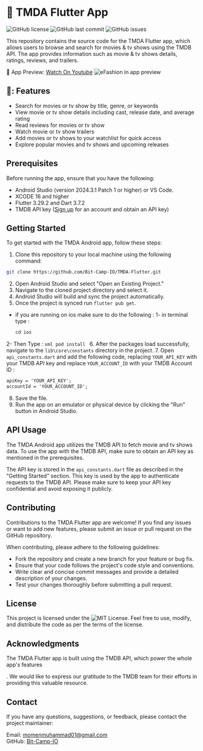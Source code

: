 # 📱 TMDA Flutter App

![GitHub license](https://img.shields.io/github/license/Bit-Camp-IO/TMDA-Flutter)
![GitHub last commit](https://img.shields.io/github/last-commit/Bit-Camp-IO/TMDA-Flutter)
![GitHub issues](https://img.shields.io/github/issues/Bit-Camp-IO/TMDA-Flutter)

This repository contains the source code for the TMDA Flutter app, which allows users to browse and search for movies & tv shows using the TMDB API.
The app provides information such as movie & tv shows details, ratings, reviews, and trailers.

📱 App Preview: [Watch On Youtube](https://www.youtube.com/watch?v=k4K8uqwdBMw)
![eFashion in app preview](https://i.imgur.com/9OeuI5B.png)

## 🚀: Features

- Search for movies or tv show by title, genre, or keywords
- View movie or tv show details including cast, release date, and average rating
- Read reviews for movies or tv show
- Watch movie or tv show trailers
- Add movies or tv shows to your watchlist for quick access
- Explore popular movies and tv shows and upcoming releases

## Prerequisites

Before running the app, ensure that you have the following:

- Android Studio (version  2024.3.1 Patch 1 or higher) or VS Code.
- XCODE 16 and higher 
- Flutter  3.29.2 and Dart 3.7.2
- TMDB API key ([Sign up](https://www.themoviedb.org/documentation/api) for an account and obtain an API key)

## Getting Started

To get started with the TMDA Android app, follow these steps:

1. Clone this repository to your local machine using the following command:

```bash
git clone https://github.com/Bit-Camp-IO/TMDA-Flutter.git
```

2. Open Android Studio and select "Open an Existing Project."
3. Navigate to the cloned project directory and select it.
4. Android Studio will build and sync the project automatically.
5. Once the project is synced run `flutter pub get`.
- if you are running on ios make sure to do the following :
1- in terminal type :
   ```xml
   cd ios
   ```
2- Then Type : 
    ```xml
    pod install
    ```
6. After the packages load successfully, navigate to the `lib\core\constants` directory in the project.
7. Open `api_constants.dart` and add the following code, replacing `YOUR_API_KEY` with your TMDB API key and replace `YOUR_ACCOUNT_ID` with your TMDB Account ID :
```xml
apiKey = 'YOUR_API_KEY';
accountId = 'YOUR_ACCOUNT_ID';

```

8. Save the file.
9. Run the app on an emulator or physical device by clicking the "Run" button in Android Studio.

## API Usage

The TMDA Android app utilizes the TMDB API to fetch movie and tv shows data. To use the app with the TMDB API, make sure to obtain an API key as mentioned in the prerequisites.

The API key is stored in the `api_constants.dart` file as described in the "Getting Started" section. This key is used by the app to authenticate requests to the TMDB API. Please make sure to keep your API key confidential and avoid exposing it publicly.

## Contributing

Contributions to the TMDA Flutter app are welcome! If you find any issues or want to add new features, please submit an issue or pull request on the GitHub repository.

When contributing, please adhere to the following guidelines:

- Fork the repository and create a new branch for your feature or bug fix.
- Ensure that your code follows the project's code style and conventions.
- Write clear and concise commit messages and provide a detailed description of your changes.
- Test your changes thoroughly before submitting a pull request.

## License

This project is licensed under the ![MIT License](https://img.shields.io/github/license/Bit-Camp-IO/TMDA-Flutter). Feel free to use, modify, and distribute the code as per the terms of the license.

## Acknowledgments

The TMDA Flutter app is built using the TMDB API, which power the whole app's features

. We would like to express our gratitude to the TMDB team for their efforts in providing this valuable resource.

## Contact

If you have any questions, suggestions, or feedback, please contact the project maintainer:

Email: momenmuhammad01@gmail.com\
GitHub: [Bit-Camp-IO](https://github.com/Bit-Camp-IO)
